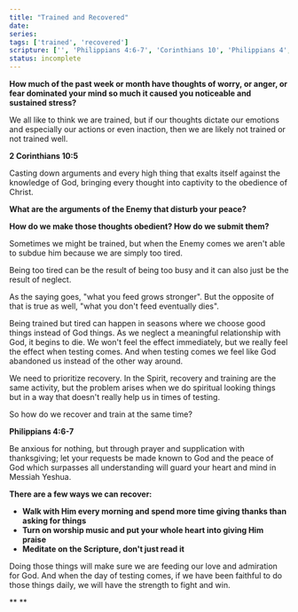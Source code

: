 ```yaml
---
title: "Trained and Recovered"
date: 
series: 
tags: ['trained', 'recovered']
scripture: ['', 'Philippians 4:6-7', 'Corinthians 10', 'Philippians 4', '2']
status: incomplete
---
```


**How much of the past week or month have thoughts of worry, or anger, or fear dominated your mind so much it caused you noticeable and sustained stress?**

We all like to think we are trained, but if our thoughts dictate our emotions and especially our actions or even inaction, then we are likely not trained or not trained well.

**2 Corinthians 10:5**

Casting down arguments and every high thing that exalts itself against the knowledge of God, bringing every thought into captivity to the obedience of Christ.

**What are the arguments of the Enemy that disturb your peace?**

**How do we make those thoughts obedient? How do we submit them?**

Sometimes we might be trained, but when the Enemy comes we aren't able to subdue him because we are simply too tired.

Being too tired can be the result of being too busy and it can also just be the result of neglect.

As the saying goes, "what you feed grows stronger". But the opposite of that is true as well, "what you don't feed eventually dies".

Being trained but tired can happen in seasons where we choose good things instead of God things. As we neglect a meaningful relationship with God, it begins to die. We won't feel the effect immediately, but we really feel the effect when testing comes. And when testing comes we feel like God abandoned us instead of the other way around.

We need to prioritize recovery. In the Spirit, recovery and training are the same activity, but the problem arises when we do spiritual looking things but in a way that doesn't really help us in times of testing.

So how do we recover and train at the same time?

**Philippians 4:6-7**

Be anxious for nothing, but through prayer and supplication with thanksgiving; let your requests be made known to God and the peace of God which surpasses all understanding will guard your heart and mind in Messiah Yeshua.

**There are a few ways we can recover:**

- **Walk with Him every morning and spend more time giving thanks than asking for things**
- **Turn on worship music and put your whole heart into giving Him praise**
- **Meditate on the Scripture, don't just read it**

Doing those things will make sure we are feeding our love and admiration for God. And when the day of testing comes, if we have been faithful to do those things daily, we will have the strength to fight and win.

**
**